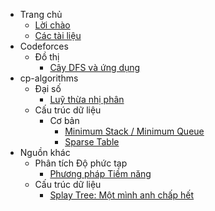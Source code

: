 - Trang chủ
    - [Lời chào](index.md)
    - [Các tài liệu](navigation.md)
- Codeforces
    - Đồ thị
        - [Cây DFS và ứng dụng](Codeforces/graph/dfs_tree/dfs_tree.md)
- cp-algorithms
    - Đại số
        - [Luỹ thừa nhị phân](cp-algorithms/algebra/binary_exponentiation/binary_exponentiation.md)
    - Cấu trúc dữ liệu
        - Cơ bản
            - [Minimum Stack / Minimum Queue](cp-algorithms/data_structures/fundamentals/min_stack_min_queue.md)
            - [Sparse Table](cp-algorithms/data_structures/fundamentals/sparse_table.md)
- Nguồn khác
    - Phân tích Độ phức tạp
        - [Phương pháp Tiềm năng](Misc/complexity_analysis/potential_method/potential_method.md)
    - Cấu trúc dữ liệu
        - [Splay Tree: Một mình anh chấp hết](Misc/data_structures/splay_tree/splay_tree.md)